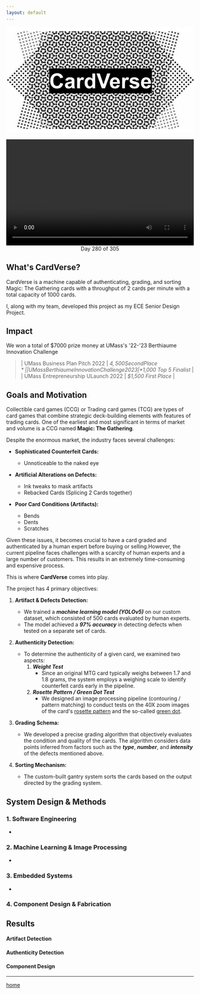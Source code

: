 ```yaml
---
layout: default
---
```


<p align="center">
  <img src="assets/logo.jpg" alt="Banner">
</p>

<div style="position: relative; padding-bottom: 56.25%; height: 0; overflow: hidden;">
    <video controls autoplay style="position: absolute; top: 0; left: 0; width: 100%; height: 100%;">
        <source src="assets/card_verse_work..mp4" type="video/mp4">
    </video>
</div>
<figcaption style="text-align: center;">Day 280 of 305</figcaption>


## What's CardVerse?
CardVerse is a machine capable of authenticating, grading, and sorting Magic: The Gathering cards with a throughput of 2 cards per minute with a total capacity of 1000 cards.

I, along with my team, developed this project as my ECE Senior Design Project. 


## Impact
We won a total of $7000 prize money at UMass's '22-'23 Berthiaume Innovation Challenge


>| UMass Business Plan Pitch 2022             | *$4,500 Second Place* |
| UMass Berthiaume Innovation Challenge 2023 | *$1,000 Top 5 Finalist* |
| UMass Entrepreneurship ULaunch 2022        | *$1,500 First Place*   |

## Goals and Motivation

Collectible card games (CCG) or Trading card games (TCG) are types of card games that combine strategic deck-building elements with features of trading cards. One of the earliest and most significant in terms of market and volume is a CCG named **Magic: The Gathering**.

Despite the enormous market, the industry faces several challenges:

- **Sophisticated Counterfeit Cards:**
  - Unnoticeable to the naked eye

- **Artificial Alterations on Defects:**
  - Ink tweaks to mask artifacts
  - Rebacked Cards (Splicing 2 Cards together)

- **Poor Card Conditions (Artifacts):**
  - Bends
  - Dents
  - Scratches

Given these issues, it becomes crucial to have a card graded and authenticated by a human expert before buying or selling.However, the current pipeline faces challenges with a scarcity of human experts and a large number of customers. This results in an extremely time-consuming and expensive process.

This is where **CardVerse** comes into play.

The project has 4 primary objectives:

1. **Artifact & Defects Detection:**
   - We trained a ***machine learning model (YOLOv5)*** on our custom dataset, which consisted of 500 cards evaluated by human experts.
   - The model achieved a ***97% accuracy*** in detecting defects when tested on a separate set of cards.

2. **Authenticity Detection:**
   - To determine the authenticity of a given card, we examined two aspects:
     1. ***Weight Test***
        - Since an original MTG card typically weighs between 1.7 and 1.8 grams, the system employs a weighing scale to identify counterfeit cards early in the pipeline.
     2. ***Rosette Pattern / Green Dot Test***
        - We designed an image processing pipeline (contouring / pattern matching) to conduct tests on the 40X zoom images of the card's [rosette pattern](https://www.mtginformation.com/counterfeits#:~:text=%E2%80%8B-,The%20Rosette%20Test,printings%20of%20the%20same%20set.) and the so-called [green dot](https://www.detecting-the-fakes.com/checking-details/green-dot-check/).

3. **Grading Schema:**
   - We developed a precise grading algorithm that objectively evaluates the condition and quality of the cards. The algorithm considers data points inferred from factors such as the ***type***, ***number***, and ***intensity*** of the defects mentioned above.

4. **Sorting Mechanism:**
   - The custom-built gantry system sorts the cards based on the output directed by the grading system.


## System Design & Methods

### 1. Software Engineering
   -

### 2. Machine Learning & Image Processing
   -

### 3. Embedded Systems
  -

### 4. Component Design & Fabrication


## Results
#### Artifact Detection


#### Authenticity Detection

#### Component Design



***
[home](https://jatanjay.github.io/jatanjay/projects/)



